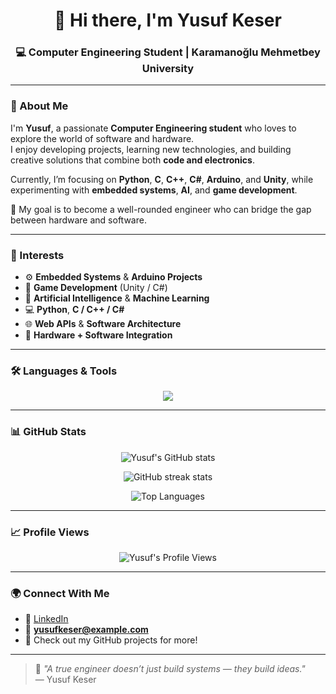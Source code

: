 <h1 align="center">👋 Hi there, I'm Yusuf Keser</h1>
<h3 align="center">💻 Computer Engineering Student | Karamanoğlu Mehmetbey University</h3>

---

### 🚀 About Me
I'm **Yusuf**, a passionate **Computer Engineering student** who loves to explore the world of software and hardware.  
I enjoy developing projects, learning new technologies, and building creative solutions that combine both **code and electronics**.

Currently, I’m focusing on **Python**, **C**, **C++**, **C#**, **Arduino**, and **Unity**, while experimenting with **embedded systems**, **AI**, and **game development**.

🎯 My goal is to become a well-rounded engineer who can bridge the gap between hardware and software.

---

### 🧠 Interests
- ⚙️ **Embedded Systems** & **Arduino Projects**  
- 🧩 **Game Development** (Unity / C#)  
- 🤖 **Artificial Intelligence** & **Machine Learning**  
- 💻 **Python**, **C / C++ / C#**  
- 🌐 **Web APIs** & **Software Architecture**  
- 🔌 **Hardware + Software Integration**

---

### 🛠️ Languages & Tools
<p align="center">
  <img src="https://skillicons.dev/icons?i=python,cpp,cs,c,arduino,unity,git,github,vscode,linux" />
</p>

---

### 📊 GitHub Stats
<p align="center">
  <img src="https://github-readme-stats.vercel.app/api?username=yusufkeser&show_icons=true&theme=radical" alt="Yusuf's GitHub stats" />
</p>

<p align="center">
  <img src="https://github-readme-streak-stats.herokuapp.com/?user=yusufkeser&theme=radical" alt="GitHub streak stats" />
</p>

<p align="center">
  <img src="https://github-readme-stats.vercel.app/api/top-langs/?username=yusufkeser&layout=compact&theme=radical" alt="Top Languages" />
</p>

---

### 📈 Profile Views
<p align="center">
  <img src="https://komarev.com/ghpvc/?username=yusufkeser&label=Profile%20views&color=0e75b6&style=flat" alt="Yusuf's Profile Views" />
</p>

---

### 🌍 Connect With Me
- 💼 [LinkedIn](https://linkedin.com/in/username)  
- 📧 **yusufkeser@example.com**  
- 🧠 Check out my GitHub projects for more!

---

> 🧩 *"A true engineer doesn’t just build systems — they build ideas."*  
> — Yusuf Keser
